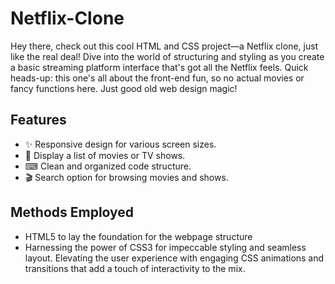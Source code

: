 # Netflix-Clone
Hey there, check out this cool HTML and CSS project—a Netflix clone, just like the real deal! Dive into the world of structuring and styling as you create a basic streaming platform interface that's got all the Netflix feels. Quick heads-up: this one's all about the front-end fun, so no actual movies or fancy functions here. Just good old web design magic!

## Features
- ✨ Responsive design for various screen sizes.
- 🎥 Display a list of movies or TV shows.
- ⌨ Clean and organized code structure.
- 🎬 Search option for browsing movies and shows.

## Methods Employed
- HTML5 to lay the foundation for the webpage structure
-  Harnessing the power of CSS3 for impeccable styling and seamless layout. Elevating the user experience with engaging CSS animations and transitions that add a touch of interactivity to the mix.
